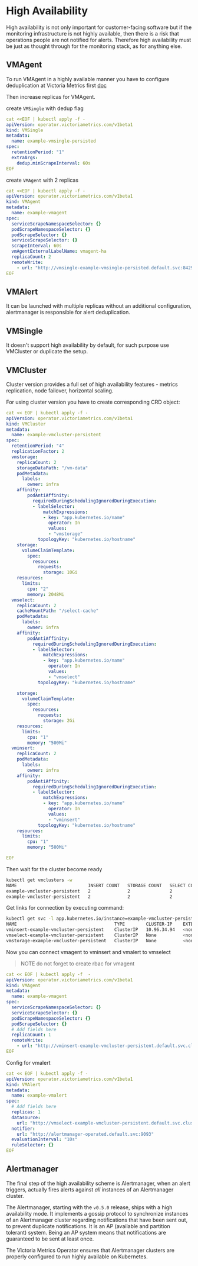 
# High Availability

High availability is not only important for customer-facing software but if the monitoring infrastructure is not highly available, then there is a risk that operations people are not notified for alerts. Therefore high availability must be just as thought through for the monitoring stack, as for anything else.

## VMAgent

To run VMAgent in a highly available manner you have to configure deduplication at Victoria Metrics first [doc](https://github.com/VictoriaMetrics/VictoriaMetrics/blob/master/docs/Single-server-VictoriaMetrics.md#deduplication)

Then increase replicas for VMAgent.

create `VMSingle` with dedup flag
```yaml
cat <<EOF | kubectl apply -f -
apiVersion: operator.victoriametrics.com/v1beta1
kind: VMSingle
metadata:
  name: example-vmsingle-persisted
spec:
  retentionPeriod: "1"
  extraArgs:
    dedup.minScrapeInterval: 60s
EOF
```
create `VMAgent` with 2 replicas
```yaml
cat <<EOF | kubectl apply -f -
apiVersion: operator.victoriametrics.com/v1beta1
kind: VMAgent
metadata:
  name: example-vmagent
spec:
  serviceScrapeNamespaceSelector: {}
  podScrapeNamespaceSelector: {}
  podScrapeSelector: {}
  serviceScrapeSelector: {}
  scrapeInterval: 60s
  vmAgentExternalLabelName: vmagent-ha
  replicaCount: 2
  remoteWrite:
    - url: "http://vmsingle-example-vmsingle-persisted.default.svc:8429/api/v1/write"
EOF

```

## VMAlert

It can be launched with multiple replicas without an additional configuration, alertmanager is responsible for alert deduplication.



## VMSingle

It doesn't support high availability by default, for such purpose use VMCluster or duplicate the setup.


## VMCluster

Cluster version provides a full set of high availability features - metrics replication, node failover, horizontal scaling.
 
For using cluster version you have to create corresponding CRD object:
 
```yaml
cat << EOF | kubectl apply -f -
apiVersion: operator.victoriametrics.com/v1beta1
kind: VMCluster
metadata:
  name: example-vmcluster-persistent
spec:
  retentionPeriod: "4"
  replicationFactor: 2       
  vmstorage:
    replicaCount: 2
    storageDataPath: "/vm-data"
    podMetadata:
      labels:
        owner: infra
    affinity:
        podAntiAffinity:
          requiredDuringSchedulingIgnoredDuringExecution:
          - labelSelector:
              matchExpressions:
              - key: "app.kubernetes.io/name"
                operator: In
                values:
                - "vmstorage"
            topologyKey: "kubernetes.io/hostname"
    storage:
      volumeClaimTemplate:
        spec:
          resources:
            requests:
              storage: 10Gi
    resources:
      limits:
        cpu: "2"
        memory: 2048Mi
  vmselect:
    replicaCount: 2
    cacheMountPath: "/select-cache"
    podMetadata:
      labels:
        owner: infra
    affinity:
        podAntiAffinity:
          requiredDuringSchedulingIgnoredDuringExecution:
          - labelSelector:
              matchExpressions:
              - key: "app.kubernetes.io/name"
                operator: In
                values:
                - "vmselect"
            topologyKey: "kubernetes.io/hostname"

    storage:
      volumeClaimTemplate:
        spec:
          resources:
            requests:
              storage: 2Gi
    resources:
      limits:
        cpu: "1"
        memory: "500Mi"
  vminsert:
    replicaCount: 2
    podMetadata:
      labels:
        owner: infra
    affinity:
        podAntiAffinity:
          requiredDuringSchedulingIgnoredDuringExecution:
          - labelSelector:
              matchExpressions:
              - key: "app.kubernetes.io/name"
                operator: In
                values:
                - "vminsert"
            topologyKey: "kubernetes.io/hostname"
    resources:
      limits:
        cpu: "1"
        memory: "500Mi"

EOF
```
 
Then wait for the cluster become ready

```bash
kubectl get vmclusters -w
NAME                           INSERT COUNT   STORAGE COUNT   SELECT COUNT   AGE   STATUS
example-vmcluster-persistent   2              2               2              2s    expanding
example-vmcluster-persistent   2              2               2              30s   operational
```

Get links for connection by executing command:

```bash
kubectl get svc -l app.kubernetes.io/instance=example-vmcluster-persistent
NAME                                     TYPE        CLUSTER-IP    EXTERNAL-IP   PORT(S)                      AGE
vminsert-example-vmcluster-persistent    ClusterIP   10.96.34.94   <none>        8480/TCP                     69s
vmselect-example-vmcluster-persistent    ClusterIP   None          <none>        8481/TCP                     79s
vmstorage-example-vmcluster-persistent   ClusterIP   None          <none>        8482/TCP,8400/TCP,8401/TCP   85s
```

Now you can connect vmagent to vminsert and vmalert to vmselect

>NOTE do not forget to create rbac for vmagent

```yaml
cat << EOF | kubectl apply -f  -
apiVersion: operator.victoriametrics.com/v1beta1
kind: VMAgent
metadata:
  name: example-vmagent
spec:
  serviceScrapeNamespaceSelector: {}
  serviceScrapeSelector: {}
  podScrapeNamespaceSelector: {}
  podScrapeSelector: {}
  # Add fields here
  replicaCount: 1
  remoteWrite:
    - url: "http://vminsert-example-vmcluster-persistent.default.svc.cluster.local:8480/insert/0/prometheus/api/v1/write"
EOF
```

Config for vmalert 

```yaml
cat << EOF | kubectl apply -f -
apiVersion: operator.victoriametrics.com/v1beta1
kind: VMAlert
metadata:
  name: example-vmalert
spec:
  # Add fields here
  replicas: 1
  datasource:
    url: "http://vmselect-example-vmcluster-persistent.default.svc.cluster.local:8481/select/0/prometheus"
  notifier:
    url: "http://alertmanager-operated.default.svc:9093"
  evaluationInterval: "10s"
  ruleSelector: {}
EOF
```


## Alertmanager

The final step of the high availability scheme is Alertmanager, when an alert triggers, actually fires alerts against *all* instances of an Alertmanager cluster. 

The Alertmanager, starting with the `v0.5.0` release, ships with a high availability mode. It implements a gossip protocol to synchronize instances of an Alertmanager cluster regarding notifications that have been sent out, to prevent duplicate notifications. It is an AP (available and partition tolerant) system. Being an AP system means that notifications are guaranteed to be sent at least once. 

The Victoria Metrics Operator ensures that Alertmanager clusters are properly configured to run highly available on Kubernetes.
